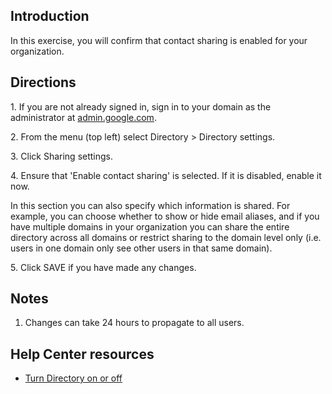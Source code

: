 ## Introduction

In this exercise, you will confirm that contact sharing is enabled for your organization.

## Directions

1\. If you are not already signed in, sign in to your domain as the administrator at [admin.google.com](https://admin.google.com/).

2\. From the menu (top left) select Directory > Directory settings.

3\. Click Sharing settings.

4\. Ensure that 'Enable contact sharing' is selected. If it is disabled, enable it now.

In this section you can also specify which information is shared. For example, you can choose whether to show or hide email aliases, and if you have multiple domains in your organization you can share the entire directory across all domains or restrict sharing to the domain level only (i.e. users in one domain only see other users in that same domain).

5\. Click SAVE if you have made any changes.

## Notes

1.  Changes can take 24 hours to propagate to all users.

## Help Center resources

-   [Turn Directory on or off](https://support.google.com/a/answer/60218 "Turn Directory on or off")
